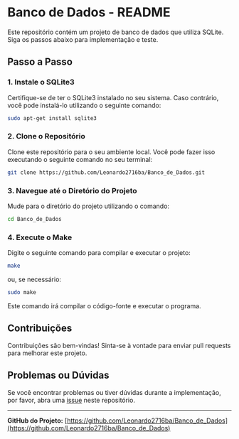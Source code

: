 # Banco de Dados - README

Este repositório contém um projeto de banco de dados que utiliza SQLite. Siga os passos abaixo para implementação e teste.

## Passo a Passo

### 1. Instale o SQLite3

Certifique-se de ter o SQLite3 instalado no seu sistema. Caso contrário, você pode instalá-lo utilizando o seguinte comando:

```bash
sudo apt-get install sqlite3
```

### 2. Clone o Repositório

Clone este repositório para o seu ambiente local. Você pode fazer isso executando o seguinte comando no seu terminal:

```bash
git clone https://github.com/Leonardo2716ba/Banco_de_Dados.git
```

### 3. Navegue até o Diretório do Projeto

Mude para o diretório do projeto utilizando o comando:

```bash
cd Banco_de_Dados
```

### 4. Execute o Make

Digite o seguinte comando para compilar e executar o projeto:

```bash
make
```

ou, se necessário:

```bash
sudo make
```

Este comando irá compilar o código-fonte e executar o programa.

## Contribuições

Contribuições são bem-vindas! Sinta-se à vontade para enviar pull requests para melhorar este projeto.

## Problemas ou Dúvidas

Se você encontrar problemas ou tiver dúvidas durante a implementação, por favor, abra uma [issue](https://github.com/Leonardo2716ba/Banco_de_Dados/issues) neste repositório.

---

**GitHub do Projeto:** [https://github.com/Leonardo2716ba/Banco_de_Dados](https://github.com/Leonardo2716ba/Banco_de_Dados)
